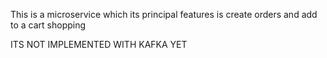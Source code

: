 This is a microservice which its principal features is create orders and add to a cart shopping 


ITS NOT IMPLEMENTED WITH KAFKA YET
